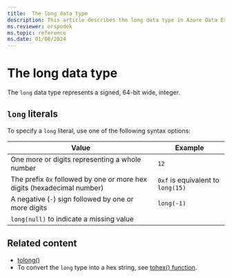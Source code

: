 ```yaml
---
title:  The long data type
description: This article describes the long data type in Azure Data Explorer.
ms.reviewer: orspodek
ms.topic: reference
ms.date: 01/08/2024
---
```

# The long data type

The `long` data type represents a signed, 64-bit wide, integer.

## `long` literals

To specify a `long` literal, use one of the following syntax options:

|Value|Example|
|--|--|
|One more or digits representing a whole number|`12`|
|The prefix `0x` followed by one or more hex digits (hexadecimal number)|`0xf` is equivalent to `long(15)`|
|A negative (`-`) sign followed by one or more digits|`long(-1)`|
|`long(null)` to indicate a missing value||

## Related content

* [tolong()](../../query/tolongfunction.md)
* To convert the `long` type into a hex string, see [tohex() function](../tohexfunction.md).
